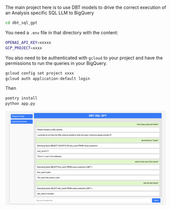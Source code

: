 The main project here is to use DBT models to drive the correct execution of an Analysis specific SQL LLM to BigQuery 


```bash
cd dbt_sql_gpt
```

You need a `.env` file in that directory with the content:


```bash
OPENAI_API_KEY=xxxxx
GCP_PROJECT=xxxx
```

You also need to be authenticated with `gcloud` to your project and have the permissions to run the queries in your BigQuery.

```bash
gcloud config set project xxxx
gcloud auth application-default login
```

Then

```bash
poetry install
python app.py 
```

![image](img/uiversion.png)